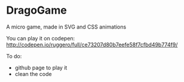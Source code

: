 # DragoGame
A micro game, made in SVG and CSS animations

You can play it on codepen: http://codepen.io/ruggero/full/ce73207d80b7eefe58f7cfbd49b774f9/

To do:
- github page to play it
- clean the code
